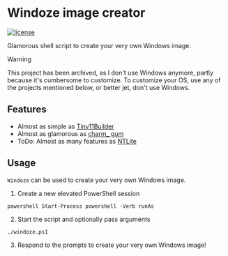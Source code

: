 # Windoze image creator

[![license](https://custom-icon-badges.demolab.com/github/license/brckd/windoze?logo=law)](LICENSE.md)

Glamorous shell script to create your very own Windows image.

> [!Warning]
> This project has been archived, as I don't use Windows anymore, partly because it's cumbersome to customize.
> To customize your OS, use any of the projects mentioned below, or better jet, don't use Windows.

## Features

- Almost as simple as [Tiny11Builder](https://github.com/ntdevlabs/tiny11builder)
- Almost as glamorous as [charm\_ gum](https://github.com/charmbracelet/gum)
- ToDo: Almost as many features as [NTLite](https://www.ntlite.com/download/)

## Usage

`Windoze` can be used to create your very own Windows image.

1. Create a new elevated PowerShell session

```ps
powershell Start-Process powershell -Verb runAs
```

2. Start the script and optionally pass arguments

```
./windoze.ps1
```

3. Respond to the prompts to create your very own Windows image!
